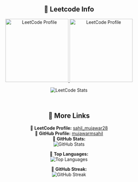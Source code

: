 <div align="center"> 
  
  ## 🚀 Leetcode Info  
  <p>
    <!-- LeetCode Profile Links with GIFs -->
    <a href="https://leetcode.com/sahil_mujawar28/" target="_blank">
      <img src="https://assets.leetcode.com/static_assets/marketing/2024-50.gif" alt="LeetCode Profile" height="200" width="200" />
    </a>
    <a href="https://leetcode.com/sahil_mujawar28/" target="_blank">
      <img src="https://assets.leetcode.com/static_assets/marketing/2024-100.gif" alt="LeetCode Profile" height="200" width="200" />
    </a>
  </p>

  <p>
    <!-- LeetCode Stats Card -->
    <img src="https://leetcard.jacoblin.cool/sahil_mujawar28?theme=dark&font=Nunito&ext=heatmap" alt="LeetCode Stats" />
  </p>

  <br/>

  ## 🔗 More Links  
  🔹 **LeetCode Profile:** [sahil_mujawar28](https://leetcode.com/sahil_mujawar28/)  
  🔹 **GitHub Profile:** [mujawarmsahil](https://github.com/mujawarmsahil)  
  🔹 **GitHub Stats:**  
  ![GitHub Stats](https://github-readme-stats.vercel.app/api?username=mujawarmsahil&show_icons=true&theme=react)  

  🔹 **Top Languages:**  
  ![Top Languages](https://github-readme-stats.vercel.app/api/top-langs/?username=mujawarmsahil&layout=compact&theme=react)  

  🔹 **GitHub Streak:**  
  ![GitHub Streak](https://github-readme-streak-stats.herokuapp.com/?user=mujawarmsahil&theme=react)  

</div>
